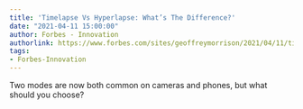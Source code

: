 ```yaml
---
title: 'Timelapse Vs Hyperlapse: What’s The Difference?'
date: "2021-04-11 15:00:00"
author: Forbes - Innovation
authorlink: https://www.forbes.com/sites/geoffreymorrison/2021/04/11/timelapse-vs-hyperlapse-whats-the-difference/
tags:
- Forbes-Innovation
---
```

Two modes are now both common on cameras and phones, but what should you choose?